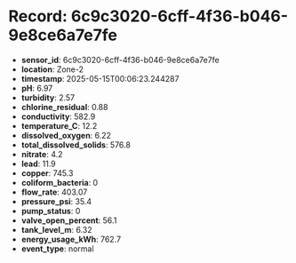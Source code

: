 # Record: 6c9c3020-6cff-4f36-b046-9e8ce6a7e7fe

- **sensor_id**: 6c9c3020-6cff-4f36-b046-9e8ce6a7e7fe
- **location**: Zone-2
- **timestamp**: 2025-05-15T00:06:23.244287
- **pH**: 6.97
- **turbidity**: 2.57
- **chlorine_residual**: 0.88
- **conductivity**: 582.9
- **temperature_C**: 12.2
- **dissolved_oxygen**: 6.22
- **total_dissolved_solids**: 576.8
- **nitrate**: 4.2
- **lead**: 11.9
- **copper**: 745.3
- **coliform_bacteria**: 0
- **flow_rate**: 403.07
- **pressure_psi**: 35.4
- **pump_status**: 0
- **valve_open_percent**: 56.1
- **tank_level_m**: 6.32
- **energy_usage_kWh**: 762.7
- **event_type**: normal